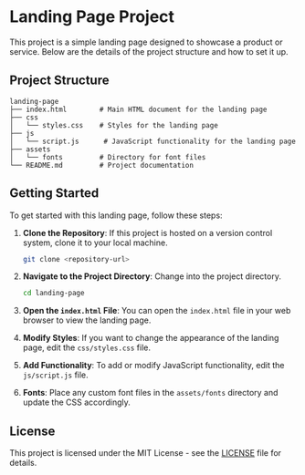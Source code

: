 # Landing Page Project

This project is a simple landing page designed to showcase a product or service. Below are the details of the project structure and how to set it up.

## Project Structure

```
landing-page
├── index.html        # Main HTML document for the landing page
├── css
│   └── styles.css    # Styles for the landing page
├── js
│   └── script.js      # JavaScript functionality for the landing page
├── assets
│   └── fonts         # Directory for font files
└── README.md         # Project documentation
```

## Getting Started

To get started with this landing page, follow these steps:

1. **Clone the Repository**: If this project is hosted on a version control system, clone it to your local machine.
   
   ```bash
   git clone <repository-url>
   ```

2. **Navigate to the Project Directory**: Change into the project directory.

   ```bash
   cd landing-page
   ```

3. **Open the `index.html` File**: You can open the `index.html` file in your web browser to view the landing page.

4. **Modify Styles**: If you want to change the appearance of the landing page, edit the `css/styles.css` file.

5. **Add Functionality**: To add or modify JavaScript functionality, edit the `js/script.js` file.

6. **Fonts**: Place any custom font files in the `assets/fonts` directory and update the CSS accordingly.

## License

This project is licensed under the MIT License - see the [LICENSE](LICENSE) file for details.